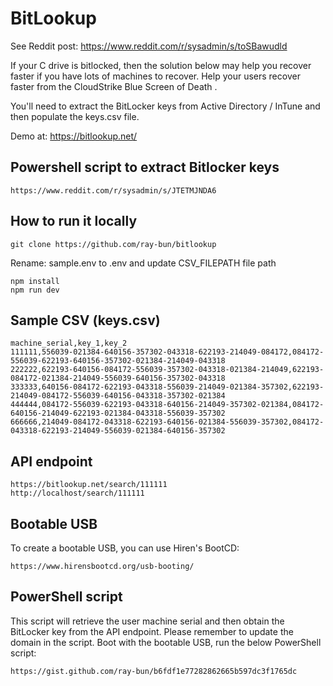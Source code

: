 # BitLookup

See Reddit post: https://www.reddit.com/r/sysadmin/s/toSBawudld

If your C drive is bitlocked, then the solution below may help you recover faster if you have lots of machines to recover. Help your users recover faster from the CloudStrike Blue Screen of Death .

You'll need to extract the BitLocker keys from Active Directory / InTune and then populate the keys.csv file.

Demo at: https://bitlookup.net/

## Powershell script to extract Bitlocker keys
```
https://www.reddit.com/r/sysadmin/s/JTETMJNDA6
```

## How to run it locally

```
git clone https://github.com/ray-bun/bitlookup
```

Rename: sample.env to .env and update CSV_FILEPATH file path

```
npm install
npm run dev
```

## Sample CSV (keys.csv)

```
machine_serial,key_1,key_2
111111,556039-021384-640156-357302-043318-622193-214049-084172,084172-556039-622193-640156-357302-021384-214049-043318
222222,622193-640156-084172-556039-357302-043318-021384-214049,622193-084172-021384-214049-556039-640156-357302-043318
333333,640156-084172-622193-043318-556039-214049-021384-357302,622193-214049-084172-556039-640156-043318-357302-021384
444444,084172-556039-622193-043318-640156-214049-357302-021384,084172-640156-214049-622193-021384-043318-556039-357302
666666,214049-084172-043318-622193-640156-021384-556039-357302,084172-043318-622193-214049-556039-021384-640156-357302
```

## API endpoint

```
https://bitlookup.net/search/111111
http://localhost/search/111111
```

## Bootable USB

To create a bootable USB, you can use Hiren's BootCD:

```
https://www.hirensbootcd.org/usb-booting/
```

## PowerShell script

This script will retrieve the user machine serial and then obtain the BitLocker key from the API endpoint. Please remember to update the domain in the script. Boot with the bootable USB, run the below PowerShell script:

```
https://gist.github.com/ray-bun/b6fdf1e77282862665b597dc3f1765dc
```
